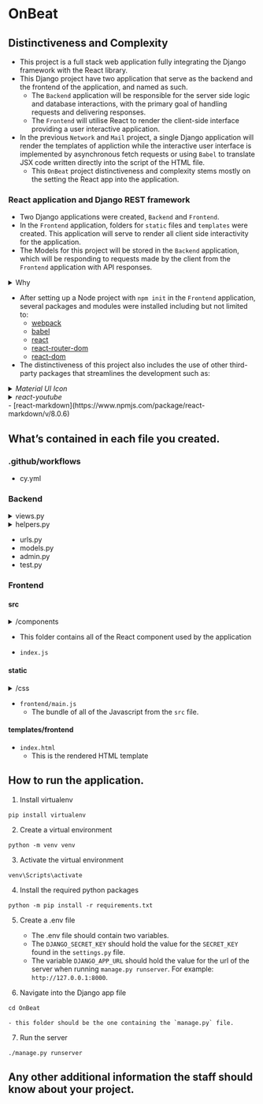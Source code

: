# OnBeat

## Distinctiveness and Complexity
- This project is a full stack web application fully integrating the Django framework with the React library.
- This Django project have two application that serve as the backend and the frontend of the application, and named as such.
    - The `Backend` application will be responsible for the server side logic and database interactions, with the primary goal of handling requests and delivering responses.
    - The `Frontend` will utilise React to render the client-side interface providing a user interactive application.
- In the previous `Network` and `Mail` project, a single Django application will render the templates of appliction while the interactive user interface is implemented by asynchronous fetch requests or using `Babel` to translate JSX code written directly into the script of the HTML file.
    - This `OnBeat` project distinctiveness and complexity stems mostly on the setting the React app into the application.

### React application and Django REST framework
- Two Django applications were created, `Backend` and `Frontend`.
- In the `Frontend` application, folders for `static` files and `templates` were created. This application will serve to render all client side interactivity for the application.
- The Models for this project will be stored in the `Backend` application, which will be responding to requests made by the client from the `Frontend` application with API responses.
<details>
<summary> Why </summary>
<hr></hr>

- In the previous projects, the application could function without the separation of the application into frontend and backend portions.
- The decision to do such originates mostly from the interest to explore and learn more of React as it offers many benefits such as:
    - Providing interactive user interface
    - Components reusability
    - Rich library

- In learning to integrate React application with Django, it was seen separating the backend and frontend portions of the application keeps the project more organised and streamlined.
- Changes to either frontend or backend of the application was more manageable, as the entire procedure was compartmentalised into smaller pieces. This ease the troubleshooting process as it makes it easier to pinpoint any irregularities.
- This also makes the development process more flexible and efficient, as each task is delegated and tackled separately with less likely chances that it would break the whole application.
<hr></hr>
</details>

- After setting up a Node project with `npm init` in the `Frontend` application, several packages and modules were installed including but not limited to:
    - [webpack](https://www.npmjs.com/package/webpack)
    - [babel](https://www.npmjs.com/package/Babel)
    - [react](https://www.npmjs.com/package/react)
    - [react-router-dom](https://www.npmjs.com/package/react-router-dom)
    - [react-dom](https://www.npmjs.com/package/react-dom)
- The distinctiveness of this project also includes the use of other third-party packages that streamlines the development such as:
<details>
<summary><i>Material UI Icon</i></summary>
<hr></hr>

- This project uses [Material UI Icons](https://mui.com/material-ui/material-icons/) to style the application.

![menu bar example](README_images/expand_menu_bar1.png)
![menu bar example](README_images/expand_menu_bar2.png)

- Material UI also have a powerful and flexible styling system for React components, however bootstrap library was used for this project solely for familiarity sake.
<hr></hr>
</details>

<details>
<summary><i>react-youtube</i></summary>
<hr></hr>

- [react-youtube](https://www.npmjs.com/package/react-youtube) is a simple react component acting as a thin layer over the [Youtube IFrame Player API](https://developers.google.com/youtube/iframe_api_reference).
- Props passed to this component allow the application to access the player in a similar way to the official api, but takes away the complexity of setting up the player in the first place.
- The use of this API also separates this `OnBeat` project from the rest. Aside from playing the video, the component and API is used to:
    - Render certain components only when the video before or after the video is ready to be played.

    ![On video ready example](README_images/OnReadyExample.gif)

    - Handle the input of timestamps to make sure that the given timestamps does not exceed the duration of the video.
    - Added error handling.
    - Seek the video to the appropriate time according to the timestamp
    - Scroll to the appropriate timestamp note that correspond to the current time playing on the video when the `OnBeat` function is on.

<hr></hr>
</details>
- [react-markdown](https://www.npmjs.com/package/react-markdown/v/8.0.6)


## What’s contained in each file you created.

### .github/workflows
- cy.yml


### Backend
<details>
<summary>views.py</summary>
</details>

<details>
<summary>helpers.py</summary>
</details>

- urls.py
- models.py
- admin.py
- test.py

### Frontend
#### src
<details>
<summary>/components</summary>


<details>
<summary><i>App.js</i></summary>
</details>

<details>
<summary><i>AuthContext.js</i></summary>
</details>

<details>
<summary><i>BasicModal.js</i></summary>
</details>

<details>
<summary><i>CreateNote.js</i></summary>
</details>

<details>
<summary><i>CSRFCookie.js</i></summary>
</details>

<details>
<summary><i>DisplayNoteComponent.js</i></summary>
</details>

<details>
<summary><i>DisplayTimestamp.js</i></summary>
</details>

<details>
<summary><i>ExpandMenu.js</i></summary>
</details>

<details>
<summary><i>getVideoID.js</i></summary>
</details>

<details>
<summary><i>Homepage.js</i></summary>
</details>

<details>
<summary><i>ListOfNotes.js</i></summary>
</details>

<details>
<summary><i>LoadingSpinner.js</i></summary>
</details>

<details>
<summary><i>Login.js</i></summary>
</details>

<details>
<summary><i>MarkdownDisplay.js</i></summary>
</details>

<details>
<summary><i>NavBar.js</i></summary>
</details>

<details>
<summary><i>NewNoteInput.js</i></summary>
</details>

<details>
<summary><i>NewTimestamp.js</i></summary>
</details>

<details>
<summary><i>Note.js</i></summary>
</details>

<details>
<summary><i>NoteCard.js</i></summary>
</details>

<details>
<summary><i>NoteInputField.js</i></summary>
</details>

<details>
<summary><i>Paginator.js</i></summary>
</details>

<details>
<summary><i>PrivateRoutes.js</i></summary>
</details>

<details>
<summary><i>Register.js</i></summary>
</details>

<details>
<summary><i>Search.js</i></summary>
</details>

<details>
<summary><i>TextInputField.js</i></summary>
</details>

<details>
<summary><i>YoutubeIframe.js</i></summary>
</details>

<details>
<summary><i>YoutubeLinkInput.js</i></summary>
</details>

</details>

- This folder contains all of the React component used by the application

- `index.js`

#### static
<details>
<summary>/css</summary>

- `index.css`
    - The css file, compiled with Sass from `index.scss`
- `index.scss`
    - Using `--watch index.scss : index.css`, this file was automatically compiled when writing the styles for the application.

</details>

- `frontend/main.js`
    - The bundle of all of the Javascript from the `src` file.
#### templates/frontend
- `index.html`
    - This is the rendered HTML template

## How to run the application.
1. Install virtualenv

```
pip install virtualenv
```

2. Create a virtual environment

```
python -m venv venv
```

3. Activate the virtual environment

```
venv\Scripts\activate
```

4. Install the required python packages 

```
python -m pip install -r requirements.txt
```

5. Create a .env file
    - The .env file should contain two variables. 
    - The `DJANGO_SECRET_KEY` should hold the value for the `SECRET_KEY` found in the `settings.py` file.
    - The variable `DJANGO_APP_URL` should hold the value for the url of the server when running `manage.py runserver`. For example: `http://127.0.0.1:8000`.

6. Navigate into the Django app file
```
cd OnBeat
```
    - this folder should be the one containing the `manage.py` file.

7. Run the server
```
./manage.py runserver
```

## Any other additional information the staff should know about your project.
